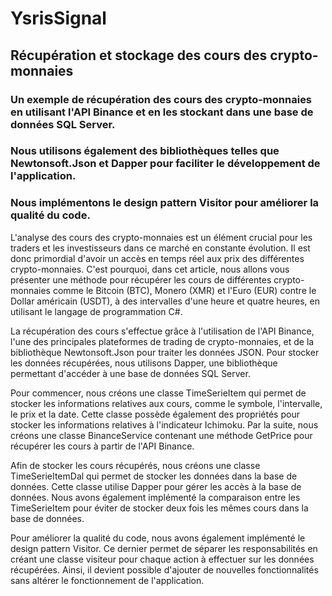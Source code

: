 # YsrisSignal 
## Récupération et stockage des cours des crypto-monnaies
### Un exemple de récupération des cours des crypto-monnaies en utilisant l'API Binance et en les stockant dans une base de données SQL Server. 
### Nous utilisons également des bibliothèques telles que Newtonsoft.Json et Dapper pour faciliter le développement de l'application. 
### Nous implémentons le design pattern Visitor pour améliorer la qualité du code.

L'analyse des cours des crypto-monnaies est un élément crucial pour les traders et les investisseurs dans ce marché en constante évolution. Il est donc primordial d'avoir un accès en temps réel aux prix des différentes crypto-monnaies. C'est pourquoi, dans cet article, nous allons vous présenter une méthode pour récupérer les cours de différentes crypto-monnaies comme le Bitcoin (BTC), Monero (XMR) et l'Euro (EUR) contre le Dollar américain (USDT), à des intervalles d'une heure et quatre heures, en utilisant le langage de programmation C#.

La récupération des cours s'effectue grâce à l'utilisation de l'API Binance, l'une des principales plateformes de trading de crypto-monnaies, et de la bibliothèque Newtonsoft.Json pour traiter les données JSON. Pour stocker les données récupérées, nous utilisons Dapper, une bibliothèque permettant d'accéder à une base de données SQL Server.

Pour commencer, nous créons une classe TimeSerieItem qui permet de stocker les informations relatives aux cours, comme le symbole, l'intervalle, le prix et la date. Cette classe possède également des propriétés pour stocker les informations relatives à l'indicateur Ichimoku. Par la suite, nous créons une classe BinanceService contenant une méthode GetPrice pour récupérer les cours à partir de l'API Binance.

Afin de stocker les cours récupérés, nous créons une classe TimeSerieItemDal qui permet de stocker les données dans la base de données. Cette classe utilise Dapper pour gérer les accès à la base de données. Nous avons également implémenté la comparaison entre les TimeSerieItem pour éviter de stocker deux fois les mêmes cours dans la base de données.

Pour améliorer la qualité du code, nous avons également implémenté le design pattern Visitor. Ce dernier permet de séparer les responsabilités en créant une classe visiteur pour chaque action à effectuer sur les données récupérées. Ainsi, il devient possible d'ajouter de nouvelles fonctionnalités sans altérer le fonctionnement de l'application.
